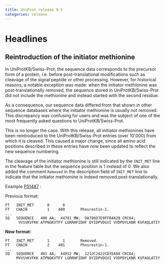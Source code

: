 ```yaml
---
title: UniProt release 9.5
categories: release
---
```


# Headlines

## Reintroduction of the initiator methionine

In UniProtKB/Swiss-Prot, the sequence data corresponds to the precursor form of a protein, i.e. before post-translational modifications such as cleavage of the signal peptide or other processing. However, for historical reasons, a notable exception was made: when the initiator methionine was post-translationally removed, the sequence stored in UniProtKB/Swiss-Prot did not include the methionine and instead started with the second residue.

As a consequence, our sequence data differed from that shown in other sequence databases where the initiator methionine is usually not removed. This discrepancy was confusing for users and was the subject of one of the most frequently asked questions to UniProtKB/Swiss-Prot.

This is no longer the case. With this release, all initiator methionines have been reintroduced to the UniProtKB/Swiss-Prot entries (over 10'000) from which it is cleaved. This caused a major change, since all amino acid positions described in these entries have now been updated to reflect the new sequence numbering.

The cleavage of the initiator methionine is still indicated by the `INIT_MET` line in the feature table but the sequence position is 1 instead of 0. We also added the comment `Removed` in the description field of `INIT_MET` line to indicate that the initiator methionine is indeed removed post-translationally.

Example [P51487](http://www.uniprot.org/uniprot/P51487) :

Previous format:

    FT   INIT_MET      0      0
    FT   CHAIN         1    400       Phosrestin-1.
    ...
    SQ   SEQUENCE   400 AA;  44781 MW;  DA786D7E9FFB4A29 CRC64;
          VVSVKVFKK ATPNGKVTFY LGRRHFIDHF DYIDPVDGVI VVDPDYLKNR KVFAQLATIY

**New format:**

    FT   INIT_MET      1      1       Removed.
    FT   CHAIN         2    401       Phosrestin-1.
    ...
    SQ   SEQUENCE   401 AA;  44912 MW;  1212C2422CD35A94 CRC64;
         MVVSVKVFKK ATPNGKVTFY LGRRHFIDHF DYIDPVDGVI VVDPDYLKNR KVFAQLATIY

  

# 
